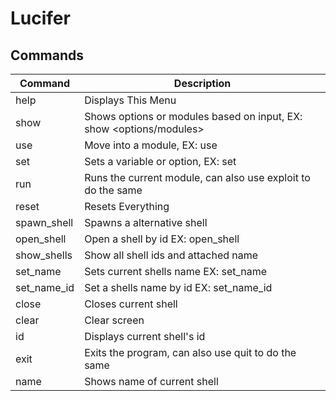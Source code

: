 # Lucifer

## Commands

| Command | Description |
| --- | --- |
|help        | Displays This Menu|
|show        | Shows options or modules based on input, EX: show <options/modules>|
|use         | Move into a module, EX: use <module>|
|set         | Sets a variable or option, EX: set <var> <data>|
|run         | Runs the current module, can also use exploit to do the same|
|reset       | Resets Everything|
|spawn_shell | Spawns a alternative shell|
|open_shell  | Open a shell by id EX: open_shell <id>|
|show_shells | Show all shell ids and attached name|
|set_name    | Sets current shells name EX: set_name <name>|
|set_name_id | Set a shells name by id EX: set_name_id <id> <name>|
|close       | Closes current shell|
|clear       | Clear screen|
|id          | Displays current shell's id|
|exit        | Exits the program, can also use quit to do the same|
|name        | Shows name of current shell|
